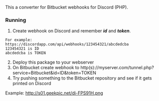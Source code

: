 This a converter for Bitbucket webhooks for Discord (PHP). 

### Running ###
1. Create webhook on Discord and remember _**id**_ and _**token**_. 
```
For example: 
https://discordapp.com/api/webhooks/123454321/abcdedcba
123454321 is ID
abcdedcba is TOKEN
```
2. Deploy this package to your webserver
3. On Bitbucket create webhook to http(s)://myserver.com/tunnel.php?service=Bitbucket&id=ID&token=TOKEN
4. Try pushing something to the Bitbucket repository and see if it gets printed on Discord

Example:
http://s01.geekpic.net/di-FPS91H.png
